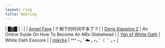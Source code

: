 ```yaml
---
layout: ring
title: Webring
---
```


| [█▓█](https://2023.neocities.org/home.html) | : |
| [Angel Faye](https://faye.netspi.online/) | ‼️ 剩下的时间不多了 ‼️ |
| [Deng Xiaoping 2](https://dengpilled.netlify.app/) | An Online Guide On How To Become An NRx Globehead |
| [Yen of White Oath](https://whiteoath.net/) | White Oath Exocore |
| [miki✞e](https://mirror.xyz/mikite.eth) | ᶻᶻᶻ ⋆｡ ﾟ☁️ ｡⋆｡ ﾟ ☾ ﾟ ｡⋆ |